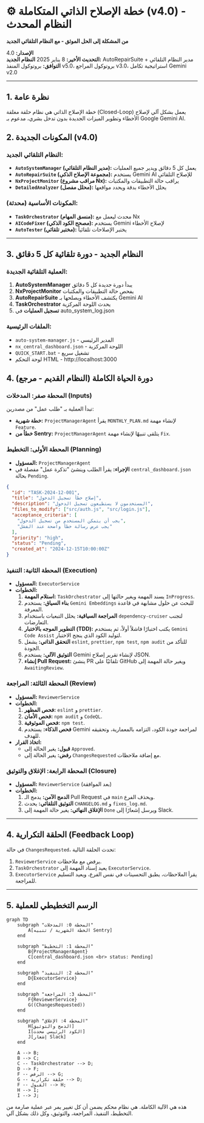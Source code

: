 # ⚙️ خطة الإصلاح الذاتي المتكاملة (v4.0) - النظام المحدث
**من المشكلة إلى الحل الموثق - مع النظام التلقائي الجديد**

**الإصدار:** 4.0  
**التحديث الأخير:** 8 يناير 2025
**النظام الجديد:** AutoRepairSuite + مدير النظام التلقائي  
**التوافق:** بروتوكول المنفذ v5.0، بروتوكول المراجع v3.0، استراتيجية تكامل Gemini v2.0

---

## 1. نظرة عامة

خطة الإصلاح الذاتي هي نظام حلقة مغلقة (Closed-Loop) يعمل بشكل آلي لإصلاح الأخطاء وتطوير الميزات الجديدة بدون تدخل بشري، مدعوم بـ Google Gemini AI.

## 2. المكونات الجديدة (v4.0)

### النظام التلقائي الجديد:
- **`AutoSystemManager` (مدير النظام التلقائي):** يعمل كل 5 دقائق ويدير جميع العمليات
- **`AutoRepairSuite` (مجموعة الإصلاح الذكي):** يستخدم Gemini AI للإصلاح التلقائي
- **`NxProjectMonitor` (مراقب مشروع Nx):** يراقب حالة التطبيقات والمكتبات
- **`DetailedAnalyzer` (محلل مفصل):** يحلل الأخطاء بدقة ويحدد مواقعها

### المكونات الأساسية (محدثة):
- **`TaskOrchestrator` (منسق المهام):** محدث ليعمل مع Nx
- **`AICodeFixer` (مصحح الكود الذكي):** يستخدم Gemini لإصلاح الأخطاء
- **`AutoTester` (مختبر تلقائي):** يختبر الإصلاحات تلقائياً

---

## 3. النظام الجديد - دورة تلقائية كل 5 دقائق

### العملية التلقائية الجديدة:
1. **AutoSystemManager** يبدأ دورة جديدة كل 5 دقائق
2. **NxProjectMonitor** يفحص حالة التطبيقات والمكتبات
3. **AutoRepairSuite** يكتشف الأخطاء ويصلحها بـ Gemini AI
4. **TaskOrchestrator** يحدث اللوحة المركزية
5. **تسجيل العمليات** في auto_system_log.json

### الملفات الرئيسية:
- `auto-system-manager.js` - المدير الرئيسي
- `nx_central_dashboard.json` - اللوحة المركزية
- `QUICK_START.bat` - تشغيل سريع
- لوحة التحكم HTML - http://localhost:3000

## 4. دورة الحياة الكاملة (النظام القديم - مرجع)

### المحطة صفر: المدخلات (Inputs)
تبدأ العملية بـ "طلب عمل" من مصدرين:
- **خطة شهرية:** `ProjectManagerAgent` يقرأ `MONTHLY_PLAN.md` لإنشاء مهمة `Feature`.
- **خطأ من Sentry:** `ProjectManagerAgent` يتلقى تنبيهًا لإنشاء مهمة `Fix`.

### المحطة الأولى: التخطيط (Planning)
- **المسؤول:** `ProjectManagerAgent`
- **الإجراء:** يقرأ الطلب وينشئ "تذكرة عمل" مفصلة في `central_dashboard.json` بحالة `Pending`.

```json
{
  "id": "TASK-2024-12-001",
  "title": "إصلاح خطأ تسجيل الدخول",
  "description": "المستخدمون لا يستطيعون تسجيل الدخول",
  "files_to_modify": ["src/auth.js", "src/login.js"],
  "acceptance_criteria": [
    "يجب أن يتمكن المستخدم من تسجيل الدخول",
    "يجب عرض رسالة خطأ واضحة عند الفشل"
  ],
  "priority": "high",
  "status": "Pending",
  "created_at": "2024-12-15T10:00:00Z"
}
```

### المحطة الثانية: التنفيذ (Execution)
- **المسؤول:** `ExecutorService`
- **الخطوات:**
  1.  **استلام المهمة:** `TaskOrchestrator` يسند المهمة ويغير حالتها إلى `InProgress`.
  2.  **بناء السياق:** يستخدم `Gemini Embeddings` للبحث عن حلول مشابهة في قاعدة المعرفة.
  3.  **المراجعة السياقية:** يحلل التبعيات باستخدام `dependency-cruiser` لتجنب التعارضات.
  4.  **التطوير الموجه بالاختبار (TDD):** يكتب اختبارًا فاشلاً أولاً، ثم يستخدم `Gemini Code Assist` لتوليد الكود الذي ينجح الاختبار.
  5.  **التحقق الذاتي:** يشغل `eslint`, `prettier`, `npm test`, `npm audit` للتأكد من الجودة.
  6.  **التوثيق الآلي:** يستخدم Gemini لإنشاء تقرير إصلاح JSON.
  7.  **إنشاء Pull Request:** ينشئ PR تلقائيًا على GitHub ويغير حالة المهمة إلى `AwaitingReview`.

### المحطة الثالثة: المراجعة (Review)
- **المسؤول:** `ReviewerService`
- **الخطوات:**
  1.  **فحص المظهر:** `eslint` و `prettier`.
  2.  **فحص الأمان:** `npm audit` و `CodeQL`.
  3.  **فحص الموثوقية:** `npm test`.
  4.  **فحص الذكاء:** يستخدم Gemini لمراجعة جودة الكود، التزامه بالمعمارية، وتحقيقه للهدف.
- **اتخاذ القرار:**
  - **قبول:** يغير الحالة إلى `Approved`.
  - **رفض:** يغير الحالة إلى `ChangesRequested` مع إضافة ملاحظات.

### المحطة الرابعة: الإغلاق والتوثيق (Closure)
- **المسؤول:** `ReviewerService` (بعد الموافقة)
- **الخطوات:**
  1.  **الدمج الآمن:** يدمج الـ Pull Request في `main` ويحذف الفرع.
  2.  **التوثيق التلقائي:** يحدث `CHANGELOG.md` و `fixes_log.md`.
  3.  **الإغلاق النهائي:** يغير حالة المهمة إلى `Done` ويرسل إشعارًا إلى Slack.

---

## 4. الحلقة التكرارية (Feedback Loop)
في حالة `ChangesRequested`، تحدث الحلقة التالية:
1.  `ReviewerService` يرفض مع ملاحظات.
2.  `TaskOrchestrator` يعيد إسناد المهمة إلى `ExecutorService`.
3.  `ExecutorService` يقرأ الملاحظات، يطبق التحسينات في نفس الفرع، ويعيد التسليم للمراجعة.

---

## 5. الرسم التخطيطي للعملية

```mermaid
graph TD
    subgraph "المحطة 0: المدخلات"
        A[الخطة الشهرية / تنبيه Sentry]
    end

    subgraph "المحطة 1: التخطيط"
        B{ProjectManagerAgent}
        C[central_dashboard.json <br> status: Pending]
    end

    subgraph "المحطة 2: التنفيذ"
        D{ExecutorService}
    end

    subgraph "المحطة 3: المراجعة"
        F{ReviewerService}
        G((ChangesRequested))
    end
    
    subgraph "المحطة 4: الإغلاق"
        H[الدمج والتوثيق]
        I[الكود الرئيسي محدث]
        J[إشعار Slack]
    end

    A --> B;
    B --> C;
    C -- TaskOrchestrator --> D;
    D --> F;
    F -- الرفض --> G;
    G -- حلقة تكرارية --> D;
    F -- القبول --> H;
    H --> I;
    I --> J;
```

هذه هي الآلية الكاملة. هي نظام محكم يضمن أن كل تغيير يمر عبر عملية صارمة من التخطيط، التنفيذ، المراجعة، والتوثيق، وكل ذلك بشكل آلي.